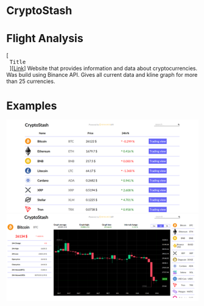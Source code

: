# CryptoStash
 
# Flight Analysis
 [<kbd> <br> Title <br> </kbd>][[Link](https://avdieienko.com/cryptostash/ 'Link with example title.')]
 Website that provides information and data about cryptocurrencies. Was build using Binance API. Gives all current data and kline graph for more than 25 currencies.  
 # Examples
 ![Example 1](https://github.com/Avdieienko/CryptoStash/blob/main/examples/img_1.png)
 ![Example 2](https://github.com/Avdieienko/CryptoStash/blob/main/examples/img_2.png)
